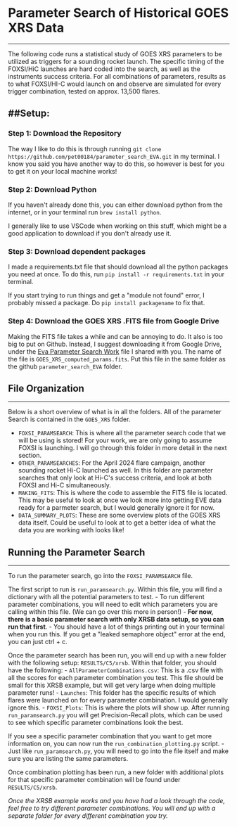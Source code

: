 # Parameter Search of Historical GOES XRS Data
---
The following code runs a statistical study of GOES XRS parameters to be utilized as triggers for a sounding rocket launch. The specific timing of the FOXSI/HiC launches are hard coded into the search, as well as the instruments success criteria. For all combinations of parameters, results as to what FOXSI/HI-C would launch on and observe are simulated for every trigger combination, tested on approx. 13,500 flares. 


##Setup: 
---
### Step 1: Download the Repository
The way I like to do this is through running `git clone https://github.com/pet00184/parameter_search_EVA.git` in my terminal. I know you said you have another way to do this, so however is best for you to get it on your local machine works!

### Step 2: Download Python
If you haven't already done this, you can either download python from the internet, or in your terminal run `brew install python`. 

I generally like to use VSCode when working on this stuff, which might be a good application to download if you don't already use it.

### Step 3: Download dependent packages 
I made a requirements.txt file that should download all the python packages you need at once. To do this, run `pip install -r requirements.txt` in your terminal.

If you start trying to run things and get a "module not found" error, I probably missed a package. Do `pip install packagename` to fix that.

### Step 4: Download the GOES XRS .FITS file from Google Drive
Making the FITS file takes a while and can be annoying to do. It also is too big to put on Github. Instead, I suggest downloading it from Google Drive, under the [Eva Parameter Search Work](https://drive.google.com/drive/u/0/folders/1DVOGmY8eDlSSePoL9E8wmtNEeaWN2LjG) file I shared with you. The name of the file is `GOES_XRS_computed_params.fits`. Put this file in the same folder as the github `parameter_search_EVA` folder.

## File Organization
---
Below is a short overview of what is in all the folders. All of the parameter Search is contained in the `GOES_XRS` folder.

- `FOXSI_PARAMSEARCH`: This is where all the parameter search code that we will be using is stored! For your work, we are only going to assume FOXSI is launching. I will go through this folder in more detail in the next section.
- `OTHER_PARAMSEARCHES`: For the April 2024 flare campaign, another sounding rocket Hi-C launched as well. In this folder are parameter searches that only look at Hi-C's success criteria, and look at both FOXSI and Hi-C simultaneously.
- `MAKING_FITS`: This is where the code to assemble the FITS file is located. This may be useful to look at once we look more into getting EVE data ready for a parmeter search, but I would generally ignore it for now.
- `DATA_SUMMARY_PLOTS`: These are some overview plots of the GOES XRS data itself. Could be useful to look at to get a better idea of what the data you are working with looks like!

## Running the Parameter Search
---
To run the parameter search, go into the `FOXSI_PARAMSEARCH` file. 

The first script to run is `run_paramsearch.py`. Within this file, you will find a dictionary with all the potential parameters to test. 
	- To run different parameter combinations, you will need to edit which parameters you are calling within this file. (We can go over this more in person!) 
	- **For now, there is a basic parameter search with only XRSB data setup, so you can run that first**.
	- You should have a lot of things printing out in your terminal when you run this. If you get a "leaked semaphore object" error at the end, you can just ctrl + c. 
	
Once the parameter search has been run, you will end up with a new folder with the following setup: `RESULTS/C5/xrsb`. Within that folder, you should have the following: 
	 - `AllParameterCombinations.csv`: This is a .csv file with all the scores for each parameter combination you test. This file should be small for this XRSB example, but will get very large when doing multiple parameter runs!
	 - `Launches`: This folder has the specific results of which flares were launched on for every parameter combination. I would generally ignore this.
	 - `FOXSI_Plots`: This is where the plots will show up. After running `run_paramsearch.py` you will get Precision-Recall plots, which can be used to see which specific parameter combinations look the best.
	 
If you see a specific parameter combination that you want to get more information on, you can now run the `run_combination_plotting.py` script. 
	- Just like `run_paramsearch.py`, you will need to go into the file itself and make sure you are listing the same parameters.
	
Once combination plotting has been run, a new folder with additional plots for that specific parameter combination will be found under `RESULTS/C5/xrsb`. 

*Once the XRSB example works and you have had a look through the code, feel free to try different parameter combinations. You will end up with a separate folder for every different combination you try.*


	 


